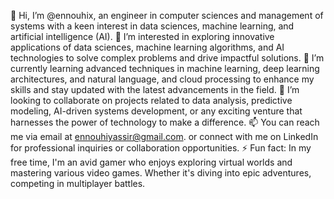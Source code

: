 👋 Hi, I’m @ennouhix, an engineer in computer sciences and management of systems with a keen interest in data sciences, machine learning, and artificial intelligence (AI).
👀 I’m interested in exploring innovative applications of data sciences, machine learning algorithms, and AI technologies to solve complex problems and drive impactful solutions.
🌱 I’m currently learning advanced techniques in machine learning, deep learning architectures, and natural language, and cloud  processing to enhance my skills and stay updated with the latest advancements in the field.
💞️ I’m looking to collaborate on projects related to data analysis, predictive modeling, AI-driven systems development, or any exciting venture that harnesses the power of technology to make a difference.
📫 You can reach me via email at ennouhiyassir@gmail.com. or connect with me on LinkedIn for professional inquiries or collaboration opportunities.
⚡ Fun fact: In my free time, I'm an avid gamer who enjoys exploring virtual worlds and mastering various video games. Whether it's diving into epic adventures, competing in multiplayer battles.
<!---
ennouhix/ennouhix is a ✨ special ✨ repository because its `README.md` (this file) appears on your GitHub profile.
You can click the Preview link to take a look at your changes.
--->
